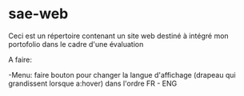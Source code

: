 # sae-web
 Ceci est un répertoire contenant un site web destiné à intégré mon portofolio dans le cadre d'une évaluation

 A faire:

-Menu: faire bouton pour changer la langue d'affichage (drapeau qui grandissent lorsque a:hover) dans l'ordre FR - ENG

